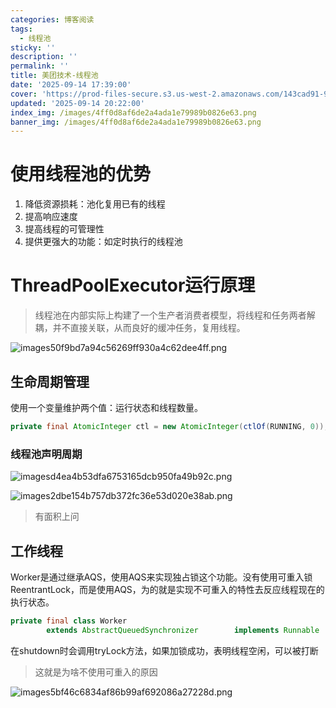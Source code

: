 ```yaml
---
categories: 博客阅读
tags:
  - 线程池
sticky: ''
description: ''
permalink: ''
title: 美团技术-线程池
date: '2025-09-14 17:39:00'
cover: 'https://prod-files-secure.s3.us-west-2.amazonaws.com/143cad91-961b-48b0-82dc-78fbb6eb5abe/a83b1a79-4a73-4c27-a521-55adc5566c85/wallhaven-5g1pr3.png?X-Amz-Algorithm=AWS4-HMAC-SHA256&X-Amz-Content-Sha256=UNSIGNED-PAYLOAD&X-Amz-Credential=ASIAZI2LB466WSV6MYGC%2F20250915%2Fus-west-2%2Fs3%2Faws4_request&X-Amz-Date=20250915T085604Z&X-Amz-Expires=3600&X-Amz-Security-Token=IQoJb3JpZ2luX2VjEPj%2F%2F%2F%2F%2F%2F%2F%2F%2F%2FwEaCXVzLXdlc3QtMiJHMEUCIDHEwDi%2BJbHCY8FhpsvcwCfrKkQWVGoDWOJOh9nPRse6AiEAsrNQkx4YBKlz1LDmlCJGtFr27WjpqB%2FfgOJ6vOd66Nwq%2FwMIcRAAGgw2Mzc0MjMxODM4MDUiDNlPp9SpLmXHHjoVSyrcAxdqTdVruFbsjRIED8CdHw%2FqTEDxJo7sutGDnEY2Yi3wwvqYelQlGcrOSHg1%2FNCzHgYOl%2FFF8TyazkMjoVaCm4xDXJIqgeicM3hxxw6LQh%2BQH%2F9Qx40Q7%2BVw%2Bs4qdOmrF%2BrKM3%2BI4HW09ROlW8kkve6oy4g4ud%2BDnG8tqxbeReBeICGo984n7hFKH4A3tJJZUFgF3kefh4UgZRMhK1ts%2BAfsHDQ5q6c%2FOPuSjhQf7ySNdb3J9jEL7BCJvGYmkwMvX0vedHZsUVqznk4snfMvhjOU24pAgo0PXZhLGNANgAFsD9VedFzjrU2e0thZFIYoZx4NSohoD%2BrQXVc17xmycd0t16yOCwjb9UQObp6pm15nd48cZq8sgJDsqfYMFXDam6K1bPNQBfvDo%2BWPaTMnsXN9Z4Cu4JoInYMQxM82eAo6SOo5G%2BAE4vu%2BmLFIasqUnf4pJDmvjaiPVvTIWbQfrbr1WQYB69YWtRgdWbmPwf79OClZW8AmP9050a7tpoM%2BF%2FwwM984Y130Sdi4etMuIm69g0QOFiPQvhXihPNnMST0gp0G%2Fl%2FMyGAKwxod8%2B5Yp0NCkzCkkvVzXgyk1%2FnEQ7jsYEtkpWohczyPXwZqn%2BzICmFxW4JsWpCh0rcvMLWTn8YGOqUBpdavTBxjNR%2FohKL6fgbsGGlHilllFXyA35BgP9ce7Jrip6SE69hEb5D1EfVkiJ0Lih8pATFR1X8Rd02XHN%2FKEs78usgh4nQQJIsLVQVECnmJTLqJDewtPAQ8193UFbQt06YIlxos0hPNGY01NkMyyByoQY3QiFGWoPjLKLA3oXGhncDQy6s962vKXnatXkiL7VN0nCPvDznkUF1xvETPAfZ43AV6&X-Amz-Signature=2b2257acda14da1873a14ad2aa181f1dfcaa407f41f36fcf1e39ae4f4ad172cf&X-Amz-SignedHeaders=host&x-amz-checksum-mode=ENABLED&x-id=GetObject'
updated: '2025-09-14 20:22:00'
index_img: /images/4ff0d8af6de2a4ada1e79989b0826e63.png
banner_img: /images/4ff0d8af6de2a4ada1e79989b0826e63.png
---
```


# 使用线程池的优势

1. 降低资源损耗：池化复用已有的线程
2. 提高响应速度
3. 提高线程的可管理性
4. 提供更强大的功能：如定时执行的线程池

# ThreadPoolExecutor运行原理

> 线程池在内部实际上构建了一个生产者消费者模型，将线程和任务两者解耦，并不直接关联，从而良好的缓冲任务，复用线程。

![images50f9bd7a94c56269ff930a4c62dee4ff.png](/images/935cf03247f45c2ab25eee2161793bf3.png)


## 生命周期管理


使用一个变量维护两个值：运行状态和线程数量。


```java
private final AtomicInteger ctl = new AtomicInteger(ctlOf(RUNNING, 0));
```


### 线程池声明周期


![imagesd4ea4b53dfa6753165dcb950fa49b92c.png](/images/ea5e7281c09ddadcab69ef378928f0b7.png)


![images2dbe154b757db372fc36e53d020e38ab.png](/images/6f0cee8aed1707c47edd29e1505ad8a1.png)

> 有面积上问

## 工作线程


Worker是通过继承AQS，使用AQS来实现独占锁这个功能。没有使用可重入锁ReentrantLock，而是使用AQS，为的就是实现不可重入的特性去反应线程现在的执行状态。


```java
private final class Worker
        extends AbstractQueuedSynchronizer        implements Runnable    {   //worker持有的线程        final Thread thread;    //初始化的任务，可以为null        Runnable firstTask;        /** Per-thread task counter 完成的任务数？ */        volatile long completedTasks;
```


在shutdown时会调用tryLock方法，如果加锁成功，表明线程空闲，可以被打断

> 这就是为啥不使用可重入的原因

![images5bf46c6834af86b99af692086a27228d.png](/images/414e8ad1f7f92e0bc14526ebdbde437c.png)

